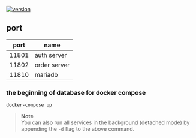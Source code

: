 [![version](https://img.shields.io/badge/springboot-2.7.16--SNAPSHOT-00bfb3?style=flat&logo=springboot)]()



## port

| port  | name |
|-------| --- |
| 11801 | auth server |
| 11802 | order server |
| 11810 | mariadb |



### the beginning of database for docker compose

```shell
docker-compose up
```

> **Note**  
> You can also run all services in the background (detached mode) by appending the `-d` flag to the above command.